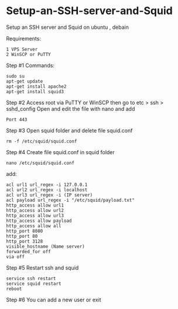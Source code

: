 # Setup-an-SSH-server-and-Squid
Setup an SSH server and Squid on ubuntu , debain

Requirements:
```
1 VPS Server
2 WinSCP or PuTTY
```
Step #1 
Commands:
```
sudo su
apt-get update
apt-get install apache2
apt-get install squid3
```
Step #2
Access root via PuTTY or WinSCP then go to etc > ssh > sshd_config
Open and edit the file with nano and add
```
Port 443
```

Step #3
Open squid folder and delete file squid.conf
```
rm -f /etc/squid/squid.conf
```

Step #4
Create file squid.conf in squid folder
```
nano /etc/squid/squid.conf
```

add:
```
acl url1 url_regex -i 127.0.0.1
acl url2 url_regex -i localhost
acl url3 url_regex -i (IP server)
acl payload url_regex -i "/etc/squid/payload.txt"
http_access allow url1
http_access allow url2
http_access allow url3
http_access allow payload
http_access allow all
http_port 8080
http_port 80
http_port 3128
visible_hostname (Name server)
forwarded_for off
via off
```
Step #5
Restart ssh and squid
```
service ssh restart
service squid restart
reboot
```

Step #6
You can add a new user or exit
